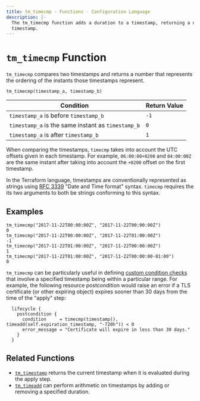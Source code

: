 ```yaml
---
title: tm_timecmp - Functions - Configuration Language
description: |-
  The tm_timecmp function adds a duration to a timestamp, returning a new
  timestamp.
---
```


# `tm_timecmp` Function

`tm_timecmp` compares two timestamps and returns a number that represents the
ordering of the instants those timestamps represent.

```hcl
tm_timecmp(timestamp_a, timestamp_b)
```

| Condition                                          | Return Value |
|----------------------------------------------------|--------------|
| `timestamp_a` is before `timestamp_b`              | `-1`         |
| `timestamp_a` is the same instant as `timestamp_b` | `0`          |
| `timestamp_a` is after `timestamp_b`               | `1`          |

When comparing the timestamps, `timecmp` takes into account the UTC offsets
given in each timestamp. For example, `06:00:00+0200` and `04:00:00Z` are
the same instant after taking into account the `+0200` offset on the first
timestamp.

In the Terraform language, timestamps are conventionally represented as
strings using [RFC 3339](https://tools.ietf.org/html/rfc3339)
"Date and Time format" syntax. `timecmp` requires the its two arguments to
both be strings conforming to this syntax.

## Examples

```
tm_timecmp("2017-11-22T00:00:00Z", "2017-11-22T00:00:00Z")
0
tm_timecmp("2017-11-22T00:00:00Z", "2017-11-22T01:00:00Z")
-1
tm_timecmp("2017-11-22T01:00:00Z", "2017-11-22T00:00:00Z")
1
tm_timecmp("2017-11-22T01:00:00Z", "2017-11-22T00:00:00-01:00")
0
```

`tm_timecmp` can be particularly useful in defining
[custom condition checks](https://developer.hashicorp.com/terraform/language/expressions/custom-conditions) that
involve a specified timestamp being within a particular range. For example,
the following resource postcondition would raise an error if a TLS certificate
(or other expiring object) expires sooner than 30 days from the time of
the "apply" step:

```hcl
  lifecycle {
    postcondition {
      condition     = timecmp(timestamp(), timeadd(self.expiration_timestamp, "-720h")) < 0
      error_message = "Certificate will expire in less than 30 days."
    }
  }
```

## Related Functions

* [`tm_timestamp`](./tm_timestamp.md) returns the current timestamp when it is evaluated
  during the apply step.
* [`tm_timeadd`](./tm_timeadd.md) can perform arithmetic on timestamps by adding or removing a specified duration.
